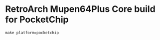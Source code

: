 RetroArch Mupen64Plus Core build for PocketChip
===============================================

```
make platform=pocketchip
```
